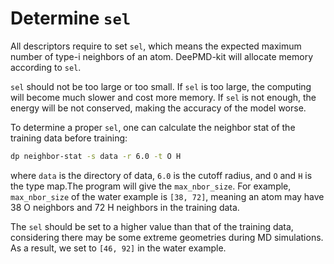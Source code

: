 # Determine `sel`

All descriptors require to set `sel`, which means the expected maximum number of type-i neighbors of an atom. DeePMD-kit will allocate memory according to `sel`.

`sel` should not be too large or too small. If `sel` is too large, the computing will become much slower and cost more memory. If `sel` is not enough, the energy will be not conserved, making the accuracy of the model worse.

To determine a proper `sel`, one can calculate the neighbor stat of the training data before training:
```sh
dp neighbor-stat -s data -r 6.0 -t O H
```
where `data` is the directory of data, `6.0` is the cutoff radius, and `O` and `H` is the type map.The program will give the `max_nbor_size`. For example, `max_nbor_size` of the water example is `[38, 72]`, meaning an atom may have 38 O neighbors and 72 H neighbors in the training data.

The `sel` should be set to a higher value than that of the training data, considering there may be some extreme geometries during MD simulations. As a result, we set to `[46, 92]` in the water example.
